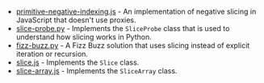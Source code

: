 - [primitive-negative-indexing.js](primitive-negative-indexing.js) - An implementation of negative slicing in JavaScript that doesn't use proxies.
- [slice-probe.py](slice-probe.py) - Implements the `SliceProbe` class that is used to understand how slicing works in Python.
- [fizz-buzz.py](fizz-buzz.py) - A Fizz Buzz solution that uses slicing instead of explicit iteration or recursion.
- [slice.js](slice.js) - Implements the `Slice` class.
- [slice-array.js](slice-array.js) - Implements the `SliceArray` class.
